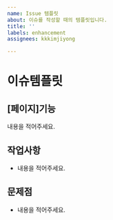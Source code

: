 ```yaml
---
name: Issue 템플릿
about: 이슈를 작성할 때의 템플릿입니다.
title: ''
labels: enhancement
assignees: kkkimjiyong

---
```


# 이슈템플릿

## [페이지]기능

내용을 적어주세요.

## 작업사항

- 내용을 적어주세요.

## 문제점

- 내용을 적어주세요.
